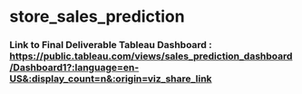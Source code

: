 # store_sales_prediction

### Link to Final Deliverable Tableau Dashboard : https://public.tableau.com/views/sales_prediction_dashboard/Dashboard1?:language=en-US&:display_count=n&:origin=viz_share_link
